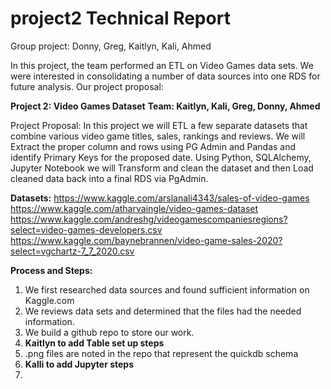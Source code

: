# project2 Technical Report
Group project: Donny, Greg, Kaitlyn, Kali, Ahmed

In this project, the team performed an ETL on Video Games data sets. We were interested in consolidating a number of data sources into one RDS for future analysis. Our project proposal:

**Project 2: Video Games Dataset**
**Team: Kaitlyn, Kali, Greg, Donny, Ahmed**

Project Proposal:
In this project we will ETL a few separate datasets that combine various video game titles, sales, rankings and reviews. We will Extract the proper column and rows using PG Admin and Pandas and identify Primary Keys for the proposed date. Using Python, SQLAlchemy, Jupyter Notebook we will Transform and clean the dataset and then Load cleaned data back into a final RDS via PgAdmin.

**Datasets:**
https://www.kaggle.com/arslanali4343/sales-of-video-games
https://www.kaggle.com/atharvaingle/video-games-dataset
https://www.kaggle.com/andreshg/videogamescompaniesregions?select=video-games-developers.csv 
https://www.kaggle.com/baynebrannen/video-game-sales-2020?select=vgchartz-7_7_2020.csv 

**Process and Steps:**
1. We first researched data sources and found sufficient information on Kaggle.com
2. We reviews data sets and determined that the files had the needed information.
3. We build a github repo to store our work.
4. **Kaitlyn to add Table set up steps**
5. .png files are noted in the repo that represent the quickdb schema
6. **Kalli to add Jupyter steps**
7. 
